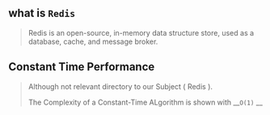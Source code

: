 ## what is `Redis`

> Redis is an open-source, in-memory data structure store, used as a database, cache, and message broker.

## Constant Time Performance

> Although not relevant directory to our Subject ( Redis ).
>
> The Complexity of a Constant-Time ALgorithm is shown with __`O(1)` __